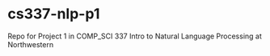 # cs337-nlp-p1
Repo for Project 1 in COMP_SCI 337 Intro to Natural Language Processing at Northwestern
